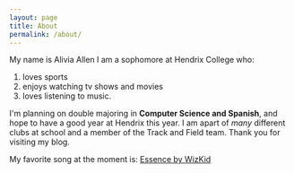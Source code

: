 ```yaml
---
layout: page
title: About
permalink: /about/
---
```


My name is Alivia Allen 
I am a sophomore at Hendrix College who: 
1. loves sports
2. enjoys watching tv shows and movies
3. loves listening to music. 


I'm planning on double majoring in **Computer Science and Spanish**, and hope to have a good year at Hendrix this year. I am apart of *many* different clubs at school and a member of the Track and Field team. Thank you for visiting my blog.

My favorite song at the moment is: [Essence by WizKid](https://open.spotify.com/track/5FG7Tl93LdH117jEKYl3Cm?si=6a59a68dbaf047b7)
